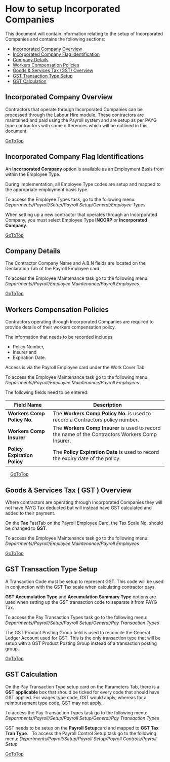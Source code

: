 # How to setup Incorporated Companies

This document will contain information relating to the setup of Incorporated Companies and contains the
following sections:

- [Incorporated Company Overview](#incorporated-company-overview)
- [Incorporated Company Flag Identification](#incorporated-company-flag-identification)
- [Company Details](#company-details)
- [Workers Compensation Policies](#workers-compensation-policies)
- [Goods & Services Tax (GST) Overview](#goods-&-services-tax-(gst)-overview)
- [GST Transaction Type Setup](#gst-transaction-type-setup)
- [GST Calculation](#gst-calculation)

## Incorporated Company Overview

Contractors that operate through Incorporated Companies can be processed through the Labour Hire module. These contractors are
maintained and paid using the Payroll system and are setup as per PAYG type contractors with some differences which will be outlined in this document.

[GoToTop](#how-to-setup-incorporated-companies)

## Incorporated Company Flag Identifications

An **Incorporated Company** option is available as an Employment Basis from within the Employee Type. 

During implementation, all Employee Type codes are setup and mapped to the appropriate employment basis type. 

To access the Employee Types task, go to the following menu: *Departments/Payroll/Setup/Payroll Setup/General/Employee Types*

When setting up a new contractor that operates through an Incorporated Company, you must select Employee Type **INCORP** or **Incorporated Company**.

[GoToTop](#how-to-setup-incorporated-companies)
     
## Company Details

The Contractor Company Name and A.B.N fields are located on the Declaration Tab of the Payroll Employee card.

To access the Employee Maintenance task go to the following menu: *Departments/Payroll/Employee Maintenance/Payroll Employees*

[GoToTop](#how-to-setup-incorporated-companies)

## Workers Compensation Policies

Contractors operating through Incorporated Companies are required to provide details of their workers compensation policy.

The information that needs to be recorded includes 
- Policy Number, 
- Insurer and
- Expiration Date.

Access is via the Payroll Employee card under the Work Cover Tab.

To access the Employee Maintenance task go to the following menu: *Departments/Payroll/Employee Maintenance/Payroll Employees*

The following fields need to be entered:

 |Field Name | Description
 |--------------------------------------------------------------- | --------------------------------------------------------------|
 |**Workers Comp Policy No.** |The **Workers Comp Policy No.** is used to  record a Contractors policy number.|
 |**Workers Comp Insurer** | The **Workers Comp Insurer** is used to record the name of the Contractors Workers Comp Insurer.|
 |**Policy Expiration Policy**|The **Policy Expiration Date** is used to record the expiry date of the policy.|
   
[GoToTop](#how-to-setup-incorporated-companies)
    
## Goods & Services Tax ( GST ) Overview

Where contractors are operating through Incorporated Companies they will not have PAYG Tax deducted but will instead have GST calculated and added to their payment.

On the **Tax** FastTab on the Payroll Employee Card, the Tax Scale No. should be changed to **GST**.

To access the Employee Maintenance task go to the following menu: *Departments/Payroll/Employee Maintenance/Payroll Employees*

[GoToTop](#how-to-setup-incorporated-companies)

## GST Transaction Type Setup

A Transaction Code must be setup to represent GST. This code will be used in conjunction with the GST Tax scale when calculating contractor pays.

**GST Accumulation Type** and **Accumulation Summary Type** options are used when setting up the GST transaction code to separate it from PAYG Tax.

To access the Pay Transaction Types task go to the following menu: *Departments/Payroll/Setup/Payroll Setup/General/Pay Transaction Types*

The GST Product Posting Group field is used to reconcile the General Ledger Account used for GST. This is the only transaction type that will be setup with a GST Product Posting Group instead of a transaction posting group.

[GoToTop](#how-to-setup-incorporated-companies)

## GST Calculation

On the Pay Transaction Type setup card on the Parameters Tab, there is a **GST applicable** box that should be ticked for every code that should have GST applied. For wages type code, GST would apply, whereas for a reimbursement type code, GST may not apply.

To access the Pay Transaction Types task go to the following menu: *Departments/Payroll/Setup/Payroll Setup/General/Pay Transaction Types*

GST needs to be setup on the **Payroll Setup**card and mapped to **GST Tax Tran Type**.
 
To access the Payroll Control Setup task go to the following menu: *Departments/Payroll/Setup/Payroll Setup/Payroll Controls/Payroll Setup*

 [GoToTop](#how-to-setup-incorporated-companies)

